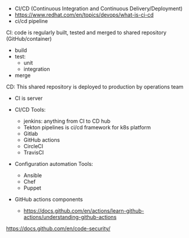 - CI/CD (Continuous Integration and Continuous Delivery/Deployment)
- https://www.redhat.com/en/topics/devops/what-is-ci-cd
- ci/cd pipeline

CI: code is regularly built, tested and merged to shared repository (GitHub/container)

- build
- test:
  - unit
  - integration
- merge

CD: This shared repository is deployed to production by operations team

- CI is server

- CI/CD Tools:

  - jenkins: anything from CI to CD hub
  - Tekton pipelines is ci/cd framework for k8s platform
  - Gitlab
  - GitHub actions
  - CircleCI
  - TravisCI

- Configuration automation Tools:

  - Ansible
  - Chef
  - Puppet

- GitHub actions components
  - https://docs.github.com/en/actions/learn-github-actions/understanding-github-actions

https://docs.github.com/en/code-security/
